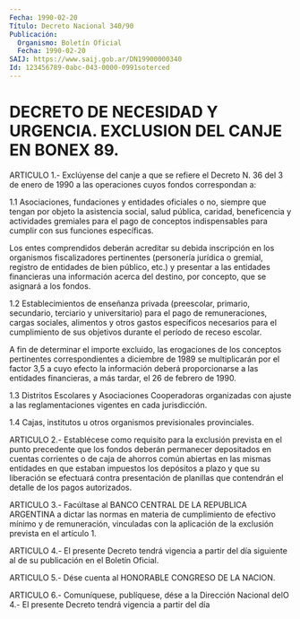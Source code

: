 ```yaml
---
Fecha: 1990-02-20
Título: Decreto Nacional 340/90
Publicación:
  Organismo: Boletín Oficial
  Fecha: 1990-02-20
SAIJ: https://www.saij.gob.ar/DN19900000340
Id: 123456789-0abc-043-0000-0991soterced
---
```

# DECRETO DE NECESIDAD Y URGENCIA. EXCLUSION DEL CANJE EN BONEX 89.

<a id="1"></a>
ARTICULO  1.- Exclúyense del canje a que se refiere el Decreto N.  36 del 3 de enero  de  1990  a  las  operaciones  cuyos  fondos correspondan a:

1.1 Asociaciones,  fundaciones  y entidades oficiales o no, siempre que  tengan  por  objeto  la  asistencia   social,  salud  pública, caridad,  beneficencia  y actividades gremiales  para  el  pago  de conceptos indispensables para cumplir con sus funciones específicas.

Los entes comprendidos deberán  acreditar  su debida inscripción en los  organismos fiscalizadores pertinentes (personería  jurídica  o gremial,  registro  de entidades de bien público, etc.) y presentar a las entidades financieras  una  información  acerca  del destino, por concepto, que se asignará a los fondos.

1.2  Establecimientos  de  enseñanza privada (preescolar, primario, secundario, terciario y universitario) para el pago de remuneraciones,  cargas  sociales,    alimentos    y  otros  gastos específicos  necesarios  para  el  cumplimiento  de  sus  objetivos durante el período de receso escolar.

A  fin  de  determinar el importe excluido, las erogaciones de  los conceptos pertinentes  correspondientes  a  diciembre  de  1989  se multiplicarán  por  el  factor  3,5  a  cuyo  efecto la información deberá proporcionarse a las entidades financieras,  a  más  tardar, el 26 de febrero de 1990.

1.3  Distritos  Escolares  y  Asociaciones Cooperadoras organizadas con ajuste a las reglamentaciones  vigentes  en  cada jurisdicción.

1.4 Cajas, institutos u otros organismos previsionales provinciales.

<a id="2"></a>
ARTICULO  2.-  Establécese  como  requisito  para la exclusión prevista  en el punto precedente que los fondos deberán  permanecer depositados  en  cuentas  corrientes  o  de  caja  de ahorros común abiertas  en  las  mismas  entidades  en que estaban impuestos  los depósitos  a  plazo  y  que  su  liberación  se   efectuará  contra presentación de planillas que contendrán el detalle  de  los  pagos autorizados.

<a id="3"></a>
ARTICULO  3.-  Facúltase  al  BANCO  CENTRAL  DE  LA REPUBLICA ARGENTINA  a  dictar  las  normas  en  materia  de cumplimiento  de efectivo mínimo y de remuneración, vinculadas con  la aplicación de la exclusión prevista en el artículo 1.

<a id="4"></a>
ARTICULO  4.- El presente Decreto tendrá vigencia a partir del día  siguiente  al   de  su  publicación  en  el  Boletín  Oficial.

<a id="5"></a>
ARTICULO  5.-  Dése cuenta al HONORABLE CONGRESO DE LA NACION.

<a id="6"></a>
ARTICULO  6.-  Comuníquese,  publíquese,  dése  a la Dirección Nacional delO 4.- El presente Decreto tendrá vigencia  a partir del día